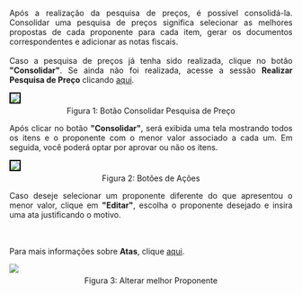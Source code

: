 <p align="justify"> 
Após a realização da pesquisa de preços, é possível consolidá-la. Consolidar uma pesquisa de preços significa selecionar as melhores propostas de cada proponente para cada item, gerar os documentos correspondentes e adicionar as notas fiscais. 
<br><br>
Caso a pesquisa de preços já tenha sido realizada, clique no botão <strong>"Consolidar"</strong>. Se ainda não foi realizada, acesse a sessão <strong>Realizar Pesquisa de Preço</strong> clicando <a href="/prestacao-contas/PDDE/pesquisa-preco/realizarPesquisa/">aqui</a>.
</p>

<figure style="margin: 0.5em 0;">
    <img src="../../img/pc/pdde/consolidar-pesquisa/BotaoConsolidar.png" style="border: 2px solid black;">
    <figcaption style="margin-top: 0.3em; text-align: center;">Figura 1: Botão Consolidar Pesquisa de Preço
    </figcaption>
</figure>

<p align="justify"> 
Após clicar no botão <strong>"Consolidar"</strong>, será exibida uma tela mostrando todos os itens e o proponente com o menor valor associado a cada um. Em seguida, você poderá optar por aprovar ou não os itens. 
</p>

<figure style="margin: 0.5em 0;">
    <img src="../../img/pc/pdde/consolidar-pesquisa/TelaConsolidacao.png" style="border: 2px solid black;">
    <figcaption style="margin-top: 0.3em; text-align: center;">Figura 2: Botões de Ações
    </figcaption>
</figure>

<p align="justify"> Caso deseje selecionar um proponente diferente do que apresentou o menor valor, clique em <strong>"Editar"</strong>, escolha o proponente desejado e insira uma ata justificando o motivo. 

<br><br>
Para mais informações sobre <strong>Atas</strong>, clique <a href="">aqui</a>.
</p>

<figure style="margin: 0.5em 0;">
    <img src="../../img/pc/pdde/consolidar-pesquisa/MudarProponente.png">
    <figcaption style="margin-top: 0.3em; text-align: center;">Figura 3: Alterar melhor Proponente
    </figcaption>
</figure>

